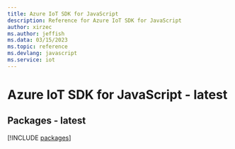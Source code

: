 ```yaml
---
title: Azure IoT SDK for JavaScript
description: Reference for Azure IoT SDK for JavaScript
author: xirzec
ms.author: jeffish
ms.data: 03/15/2023
ms.topic: reference
ms.devlang: javascript
ms.service: iot
---
```

# Azure IoT SDK for JavaScript - latest
## Packages - latest
[!INCLUDE [packages](iot-index.md)]